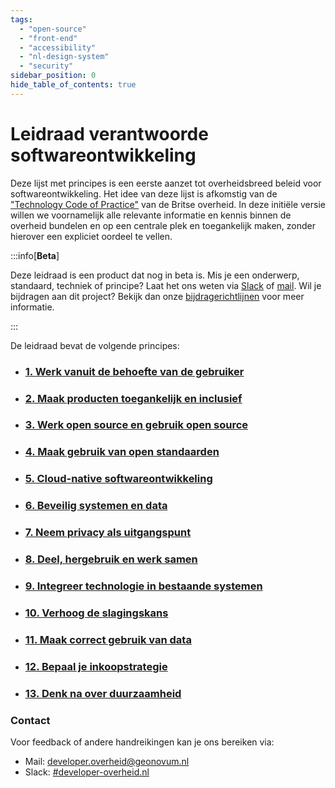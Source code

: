 ```yaml
---
tags:
  - "open-source"
  - "front-end"
  - "accessibility"
  - "nl-design-system"
  - "security"
sidebar_position: 0
hide_table_of_contents: true
---
```


# Leidraad verantwoorde softwareontwikkeling

Deze lijst met principes is een eerste aanzet tot overheidsbreed beleid voor softwareontwikkeling. Het idee van deze lijst is afkomstig van de ["Technology Code of Practice"](https://www.gov.uk/guidance/the-technology-code-of-practice) van de Britse overheid. In deze initiële versie willen we voornamelijk alle relevante informatie en kennis binnen de overheid bundelen en op een centrale plek en toegankelijk maken, zonder hierover een expliciet oordeel te vellen.

:::info[**Beta**]

Deze leidraad is een product dat nog in beta is. Mis je een onderwerp, standaard, techniek of principe? Laat het ons weten via [Slack](https://codefornl.slack.com/archives/CFV4B3XE2) of [mail](mailto:developer.overheid@geonovum.nl). Wil je bijdragen aan dit project? Bekijk dan onze [bijdragerichtlijnen](/contributing) voor meer informatie.

:::

De leidraad bevat de volgende principes:

- ### [1. Werk vanuit de behoefte van de gebruiker](./behoefte-gebruiker/)
- ### [2. Maak producten toegankelijk en inclusief](./toegankelijk-en-inclusief/)
- ### [3. Werk open source en gebruik open source](./open-source/)
- ### [4. Maak gebruik van open standaarden](./open-standaarden/)
- ### [5. Cloud-native softwareontwikkeling](./cloud)
- ### [6. Beveilig systemen en data](./security/)
- ### [7. Neem privacy als uitgangspunt ](./privacy)
- ### [8. Deel, hergebruik en werk samen](./hergebruik)
- ### [9. Integreer technologie in bestaande systemen](./integreer)
- ### [10. Verhoog de slagingskans](./agile)
- ### [11. Maak correct gebruik van data](./correct-gebruik-data)
- ### [12. Bepaal je inkoopstrategie](./inkoopstrategie/)
- ### [13. Denk na over duurzaamheid](./duurzaamheid)


### Contact

Voor feedback of andere handreikingen kan je ons bereiken via:

- Mail: [developer.overheid@geonovum.nl](mailto:developer.overheid@geonovum.nl)
- Slack: [#developer-overheid.nl](https://codefornl.slack.com/archives/CFV4B3XE2)